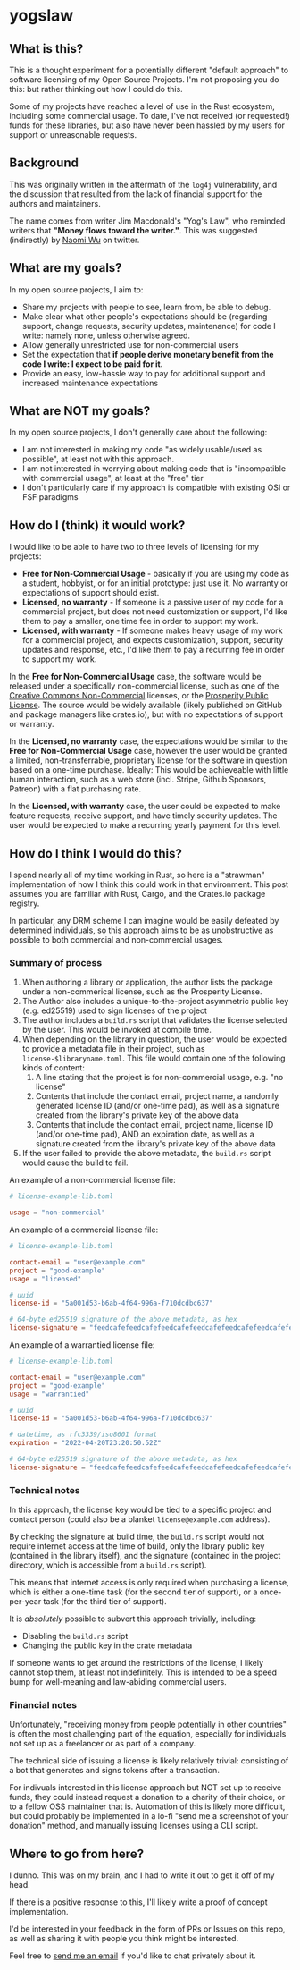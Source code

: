 # yogslaw

## What is this?

This is a thought experiment for a potentially different "default approach" to software licensing of my Open Source Projects. I'm not proposing you do this: but rather thinking out how I could do this.

Some of my projects have reached a level of use in the Rust ecosystem, including some commercial usage. To date, I've not received (or requested!) funds for these libraries, but also have never been hassled by my users for support or unreasonable requests.

## Background

This was originally written in the aftermath of the `log4j` vulnerability, and the discussion that resulted from the lack of financial support for the authors and maintainers.

The name comes from writer Jim Macdonald's "Yog's Law", who reminded writers that **"Money flows toward the writer."**. This was suggested (indirectly) by [Naomi Wu](https://twitter.com/RealSexyCyborg/status/1470044032290402307) on twitter.

## What are my goals?

In my open source projects, I aim to:

* Share my projects with people to see, learn from, be able to debug.
* Make clear what other people's expectations should be (regarding support, change requests, security updates, maintenance) for code I write: namely none, unless otherwise agreed.
* Allow generally unrestricted use for non-commercial users
* Set the expectation that **if people derive monetary benefit from the code I write: I expect to be paid for it.**
* Provide an easy, low-hassle way to pay for additional support and increased maintenance expectations

## What are **NOT** my goals?

In my open source projects, I don't generally care about the following:

* I am not interested in making my code "as widely usable/used as possible", at least not with this approach.
* I am not interested in worrying about making code that is "incompatible with commercial usage", at least at the "free" tier
* I don't particularly care if my approach is compatible with existing OSI or FSF paradigms

## How do I (think) it would work?

I would like to be able to have two to three levels of licensing for my projects:

* **Free for Non-Commercial Usage** - basically if you are using my code as a student, hobbyist, or for an initial prototype: just use it. No warranty or expectations of support should exist.
* **Licensed, no warranty** - If someone is a passive user of my code for a commercial project, but does not need customization or support, I'd like them to pay a smaller, one time fee in order to support my work.
* **Licensed, with warranty** - If someone makes heavy usage of my work for a commercial project, and expects customization, support, security updates and response, etc., I'd like them to pay a recurring fee in order to support my work.

In the **Free for Non-Commercial Usage** case, the software would be released under a specifically non-commercial license, such as one of the [Creative Commons Non-Commercial](https://creativecommons.org/licenses/by-nc-sa/4.0/) licenses, or the [Prosperity Public License](https://prosperitylicense.com/). The source would be widely available (likely published on GitHub and package managers like crates.io), but with no expectations of support or warranty.

In the **Licensed, no warranty** case, the expectations would be similar to the **Free for Non-Commercial Usage** case, however the user would be granted a limited, non-transferrable, proprietary license for the software in question based on a one-time purchase. Ideally: This would be achieveable with little human interaction, such as a web store (incl. Stripe, Github Sponsors, Patreon) with a flat purchasing rate.

In the **Licensed, with warranty** case, the user could be expected to make feature requests, receive support, and have timely security updates. The user would be expected to make a recurring yearly payment for this level.

## How do I think I would do this?

I spend nearly all of my time working in Rust, so here is a "strawman" implementation of how I think this could work in that environment. This post assumes you are familiar with Rust, Cargo, and the Crates.io package registry.

In particular, any DRM scheme I can imagine would be easily defeated by determined individuals, so this approach aims to be as unobstructive as possible to both commercial and non-commercial usages.

### Summary of process

1. When authoring a library or application, the author lists the package under a non-commerical license, such as the Prosperity License.
2. The Author also includes a unique-to-the-project asymmetric public key (e.g. ed25519) used to sign licenses of the project
3. The author includes a `build.rs` script that validates the license selected by the user. This would be invoked at compile time.
4. When depending on the library in question, the user would be expected to provide a metadata file in their project, such as `license-$libraryname.toml`. This file would contain one of the following kinds of content:
    1. A line stating that the project is for non-commercial usage, e.g. "no license"
    2. Contents that include the contact email, project name, a randomly generated license ID (and/or one-time pad), as well as a signature created from the library's private key of the above data
    3. Contents that include the contact email, project name, license ID (and/or one-time pad), AND an expiration date, as well as a signature created from the library's private key of the above data
5. If the user failed to provide the above metadata, the `build.rs` script would cause the build to fail.

An example of a non-commercial license file:

```toml
# license-example-lib.toml

usage = "non-commercial"
```

An example of a commercial license file:

```toml
# license-example-lib.toml

contact-email = "user@example.com"
project = "good-example"
usage = "licensed"

# uuid
license-id = "5a001d53-b6ab-4f64-996a-f710dcdbc637"

# 64-byte ed25519 signature of the above metadata, as hex
license-signature = "feedcafefeedcafefeedcafefeedcafefeedcafefeedcafefeedcafefeedcafefeedcafefeedcafefeedcafefeedcafefeedcafefeedcafefeedcafefeedcafe"
```

An example of a warrantied license file:

```toml
# license-example-lib.toml

contact-email = "user@example.com"
project = "good-example"
usage = "warrantied"

# uuid
license-id = "5a001d53-b6ab-4f64-996a-f710dcdbc637"

# datetime, as rfc3339/iso8601 format
expiration = "2022-04-20T23:20:50.52Z"

# 64-byte ed25519 signature of the above metadata, as hex
license-signature = "feedcafefeedcafefeedcafefeedcafefeedcafefeedcafefeedcafefeedcafefeedcafefeedcafefeedcafefeedcafefeedcafefeedcafefeedcafefeedcafe"
```

### Technical notes

In this approach, the license key would be tied to a specific project and contact person (could also be a blanket `license@example.com` address).

By checking the signature at build time, the `build.rs` script would not require internet access at the time of build, only the library public key (contained in the library itself), and the signature (contained in the project directory, which is accessible from a `build.rs` script).

This means that internet access is only required when purchasing a license, which is either a one-time task (for the second tier of support), or a once-per-year task (for the third tier of support).

It is *absolutely* possible to subvert this approach trivially, including:

* Disabling the `build.rs` script
* Changing the public key in the crate metadata

If someone wants to get around the restrictions of the license, I likely cannot stop them, at least not indefinitely. This is intended to be a speed bump for well-meaning and law-abiding commercial users.

### Financial notes

Unfortunately, "receiving money from people potentially in other countries" is often the most challenging part of the equation, especially for individuals not set up as a freelancer or as part of a company.

The technical side of issuing a license is likely relatively trivial: consisting of a bot that generates and signs tokens after a transaction.

For indivuals interested in this license approach but NOT set up to receive funds, they could instead request a donation to a charity of their choice, or to a fellow OSS maintainer that is. Automation of this is likely more difficult, but could probably be implemented in a lo-fi "send me a screenshot of your donation" method, and manually issuing licenses using a CLI script.

## Where to go from here?

I dunno. This was on my brain, and I had to write it out to get it off of my head.

If there is a positive response to this, I'll likely write a proof of concept implementation.

I'd be interested in your feedback in the form of PRs or Issues on this repo, as well as sharing it with people you think might be interested.

Feel free to [send me an email](james@onevariable.com) if you'd like to chat privately about it.
